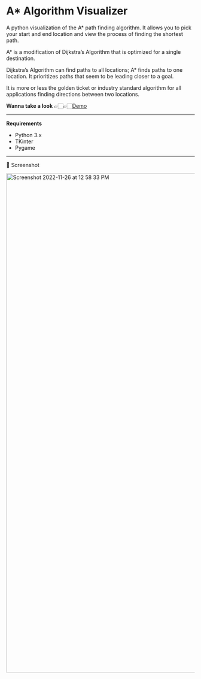 # A* Algorithm Visualizer

A python visualization of the A* path finding algorithm. It allows you to pick your start and end location and view the process of finding the shortest path.

A* is a modification of Dijkstra’s Algorithm that is optimized for a single destination.

Dijkstra’s Algorithm can find paths to all locations; A* finds paths to one location. It prioritizes paths that seem to be leading closer to a goal.

It is more or less the golden ticket or industry standard algorithm for all applications finding directions between two locations.

**Wanna take a look** 👉🏻👉🏻[Demo](https://drive.google.com/file/d/1jeO9-d592tiUocJS4CRpuZ9QukkQyddC/view?usp=sharing)

---

 **Requirements**
- Python 3.x
- TKinter
- Pygame


---

📸 Screenshot

<img width="1334" alt="Screenshot 2022-11-26 at 12 58 33 PM" src="https://user-images.githubusercontent.com/42263217/204078318-fcc6cdd1-021b-48b0-a5fe-4c135ce67ff0.png">


